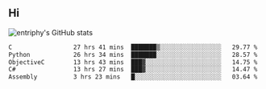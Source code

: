 ## Hi
![entriphy's GitHub stats](https://github-readme-stats.vercel.app/api?username=entriphy&show_icons=true&title_color=2196F3&bg_color=212121&text_color=FAFAFA&hide_border=true)
<!--START_SECTION:waka-->

```txt
C                 27 hrs 41 mins  ███████▒░░░░░░░░░░░░░░░░░   29.77 %
Python            26 hrs 34 mins  ███████░░░░░░░░░░░░░░░░░░   28.57 %
ObjectiveC        13 hrs 43 mins  ███▓░░░░░░░░░░░░░░░░░░░░░   14.75 %
C#                13 hrs 27 mins  ███▓░░░░░░░░░░░░░░░░░░░░░   14.47 %
Assembly          3 hrs 23 mins   █░░░░░░░░░░░░░░░░░░░░░░░░   03.64 %
```

<!--END_SECTION:waka-->

